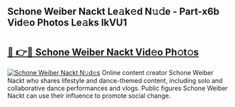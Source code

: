 ## Schone Weiber Nackt Le𝚊k𝚎d N𝚞𝚍e - Part-x6b Vid𝚎o Photos Le𝚊ks lkVU1

# <h2><a href="http://fb1tij.evod.top/?m=Schone+Weiber+Nackt">🔗 👉🔴 Schone Weiber Nackt Vid𝚎o Ph𝚘t𝚘s</a></h2>

[![Schone Weiber Nackt N𝚞d𝚎s](https://i.imgur.com/8V9OHl7.gif)](http://fb1tij.evod.top/?m=Schone+Weiber+Nackt)
Online content creator Schone Weiber Nackt who shares lifestyle and dance-themed content, including solo and collaborative dance performances and vlogs. Public figures Schone Weiber Nackt can use their influence to promote social change. 
